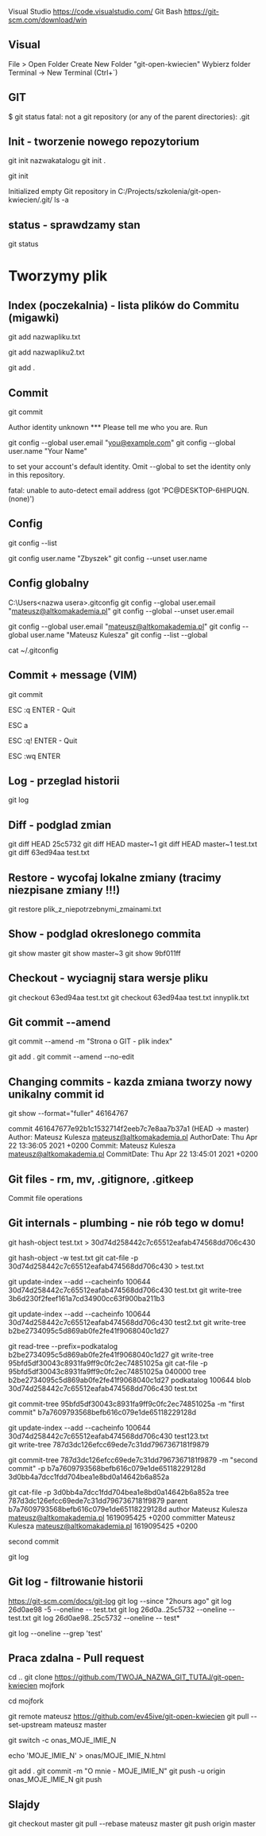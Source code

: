 Visual Studio https://code.visualstudio.com/
Git Bash https://git-scm.com/download/win

## Visual 
File > Open Folder
Create New Folder "git-open-kwiecien"
Wybierz folder
Terminal -> New Terminal (Ctrl+`)

## GIT 
$ git status
fatal: not a git repository (or any of the parent directories): .git

## Init - tworzenie nowego repozytorium
git init nazwakatalogu
git init .

git init

Initialized empty Git repository in C:/Projects/szkolenia/git-open-kwiecien/.git/
ls -a

## status - sprawdzamy stan
git status

# Tworzymy plik


## Index (poczekalnia) - lista plików do Commitu (migawki)
git add nazwapliku.txt
<!-- git status - nazwapliku.txt -- na zielono! - W poczekalni! -->
git add nazwapliku2.txt
<!-- dodajemy caly katalog bieżący do poczekalni -->
git add . 

## Commit
git commit 

Author identity unknown
*** Please tell me who you are.
Run

  git config --global user.email "you@example.com"
  git config --global user.name "Your Name"

to set your account's default identity.
Omit --global to set the identity only in this repository.

fatal: unable to auto-detect email address (got 'PC@DESKTOP-6HIPUQN.(none)')

## Config
git config --list
<!-- Kaskada - lokalne nadpisuja globalne, globlne nadpisuja wbudowane -->
<!-- katalogprojektu/.git/gitconfig -->

git config user.name "Zbyszek"
git config --unset user.name 

## Config globalny
C:\Users\<nazwa usera>\.gitconfig
git config --global user.email "mateusz@altkomakademia.pl"
git config --global --unset user.email


git config --global user.email "mateusz@altkomakademia.pl"
git config --global user.name "Mateusz Kulesza"
git config --list --global

cat ~/.gitconfig 
<!-- [user]
        email = mateusz@altkomakademia.pl
        name = Mateusz Kulesza -->

## Commit + message (VIM)
git commit 
<!-- Wychodzenie bez zmian-->
ESC :q ENTER - Quit 
<!-- Aborting commit due to empty commit message.  -->
<!-- Wprowadzanie tekstu -->
ESC a 
<!-- Wychodzenie bez zapisywania zmian -->
ESC :q! ENTER - Quit 
<!-- Zapis i commit  -->
ESC :wq ENTER
<!-- Write + Quit -->

## Log - przeglad historii
git log

## Diff - podglad zmian
git diff HEAD 25c5732
git diff HEAD master~1
git diff HEAD master~1 test.txt
git diff 63ed94aa test.txt

## Restore - wycofaj lokalne zmiany (tracimy niezpisane zmiany !!!)
git restore plik_z_niepotrzebnymi_zmainami.txt

## Show - podglad okreslonego commita
git show master
git show master~3
git show 9bf011ff

## Checkout - wyciagnij stara wersje pliku
git checkout 63ed94aa test.txt
git checkout 63ed94aa test.txt innyplik.txt

## Git commit --amend
git commit --amend -m "Strona o GIT - plik index"
<!-- New commit, new hash -->
git add .
git commit --amend --no-edit

## Changing commits - kazda zmiana tworzy nowy unikalny commit id
git show --format="fuller" 46164767

commit 461647677e92b1c1532714f2eeb7c7e8aa7b37a1 (HEAD -> master)
Author:     Mateusz Kulesza <mateusz@altkomakademia.pl>
AuthorDate: Thu Apr 22 13:36:05 2021 +0200
Commit:     Mateusz Kulesza <mateusz@altkomakademia.pl>
CommitDate: Thu Apr 22 13:45:01 2021 +0200

## Git files - rm, mv, .gitignore, .gitkeep
Commit file operations 

## Git internals - plumbing - nie rób tego w domu!
git hash-object test.txt  > 30d74d258442c7c65512eafab474568dd706c430

git hash-object -w test.txt
git cat-file -p 30d74d258442c7c65512eafab474568dd706c430 > test.txt

git update-index --add --cacheinfo 100644 30d74d258442c7c65512eafab474568dd706c430 test.txt
git write-tree
3b6d230f2feef161a7cd34900cc63f900ba211b3

git update-index --add --cacheinfo 100644 30d74d258442c7c65512eafab474568dd706c430 test2.txt
git write-tree
b2be2734095c5d869ab0fe2fe41f9068040c1d27

git read-tree --prefix=podkatalog b2be2734095c5d869ab0fe2fe41f9068040c1d27
 git write-tree
95bfd5df30043c8931fa9ff9c0fc2ec74851025a
git cat-file -p 95bfd5df30043c8931fa9ff9c0fc2ec74851025a
040000 tree b2be2734095c5d869ab0fe2fe41f9068040c1d27    podkatalog
100644 blob 30d74d258442c7c65512eafab474568dd706c430    test.txt  

git commit-tree 95bfd5df30043c8931fa9ff9c0fc2ec74851025a -m "first commit"
b7a7609793568befb616c079e1de65118229128d


git update-index --add --cacheinfo 100644 30d74d258442c7c65512eafab474568dd706c430 test123.txt  
git write-tree
787d3dc126efcc69ede7c31dd7967367181f9879

git commit-tree 787d3dc126efcc69ede7c31dd7967367181f9879 -m "second commit" -p b7a7609793568befb616c079e1de65118229128d
3d0bb4a7dcc1fdd704bea1e8bd0a14642b6a852a

git cat-file -p 3d0bb4a7dcc1fdd704bea1e8bd0a14642b6a852a
tree 787d3dc126efcc69ede7c31dd7967367181f9879
parent b7a7609793568befb616c079e1de65118229128d
author Mateusz Kulesza <mateusz@altkomakademia.pl> 1619095425 +0200
committer Mateusz Kulesza <mateusz@altkomakademia.pl> 1619095425 +0200

second commit

git log

## Git log - filtrowanie historii
https://git-scm.com/docs/git-log 
git log --since "2hours ago"
git log 26d0ae98 -5 --oneline -- test.txt
git log 26d0a..25c5732 --oneline -- test.txt
git log 26d0ae98..25c5732 --oneline -- test*
<!-- 8172ab9 Usunieto plik test.txt
c2051b2 Polecenie checkout - wyciaganie starych wersji plikow do poczekalni
3dcf515 Polecenie restore changes
25c5732 Pierwszy commit -->
git log --oneline --grep 'test'
<!-- 8172ab9 Usunieto plik test.txt -->

## Praca zdalna - Pull request
cd ..
git clone https://github.com/TWOJA_NAZWA_GIT_TUTAJ/git-open-kwiecien mojfork

cd mojfork

git remote mateusz https://github.com/ev45ive/git-open-kwiecien
git pull --set-upstream mateusz master

git switch -c onas_MOJE_IMIE_N

echo 'MOJE_IMIE_N' > onas/MOJE_IMIE_N.html

git add .
git commit -m "O mnie - MOJE_IMIE_N"
git push -u origin onas_MOJE_IMIE_N
git push


## Slajdy
git checkout master
git pull --rebase mateusz master
git push origin master